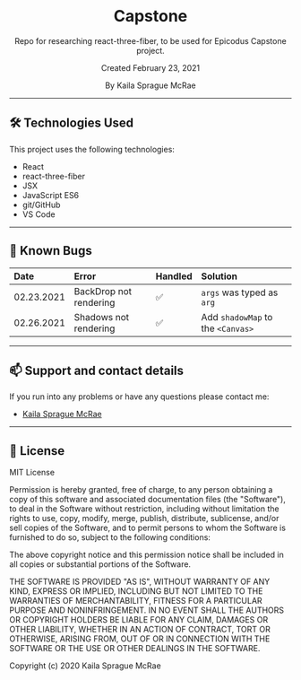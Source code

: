 <br>
<h1 align = "center">
  <b>Capstone</b>
</h1>

<p align = "center">
  Repo for researching react-three-fiber, to be used for Epicodus Capstone project.
</p>

<p align = "center"> 
  Created February 23, 2021 
</p>

<p align = "center">
  By Kaila Sprague McRae
</p>

--------------------

## 🛠️ Technologies Used

This project uses the following technologies:

- React
- react-three-fiber
- JSX
- JavaScript ES6
- git/GitHub
- VS Code

-------------------

## 🐛 Known Bugs

| Date | Error | Handled | Solution |
| :------------- | :------------- | :------------- | :------------- |
| 02.23.2021 | BackDrop not rendering | ✅ | `args` was typed as `arg` |
| 02.26.2021 | Shadows not rendering | ✅ | Add `shadowMap` to the `<Canvas>` |

-------------------

## 📫 Support and contact details

If you run into any problems or have any questions please contact me:
- [Kaila Sprague McRae](mailto:kaila.sprague@icloud.com)

-------------------

## 📘 License

MIT License

Permission is hereby granted, free of charge, to any person obtaining a copy
of this software and associated documentation files (the "Software"), to deal
in the Software without restriction, including without limitation the rights
to use, copy, modify, merge, publish, distribute, sublicense, and/or sell
copies of the Software, and to permit persons to whom the Software is
furnished to do so, subject to the following conditions:

The above copyright notice and this permission notice shall be included in all
copies or substantial portions of the Software.

THE SOFTWARE IS PROVIDED "AS IS", WITHOUT WARRANTY OF ANY KIND, EXPRESS OR
IMPLIED, INCLUDING BUT NOT LIMITED TO THE WARRANTIES OF MERCHANTABILITY,
FITNESS FOR A PARTICULAR PURPOSE AND NONINFRINGEMENT. IN NO EVENT SHALL THE
AUTHORS OR COPYRIGHT HOLDERS BE LIABLE FOR ANY CLAIM, DAMAGES OR OTHER
LIABILITY, WHETHER IN AN ACTION OF CONTRACT, TORT OR OTHERWISE, ARISING FROM,
OUT OF OR IN CONNECTION WITH THE SOFTWARE OR THE USE OR OTHER DEALINGS IN THE
SOFTWARE.

Copyright (c) 2020 Kaila Sprague McRae